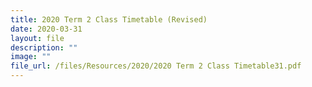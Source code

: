 ```yaml
---
title: 2020 Term 2 Class Timetable (Revised)
date: 2020-03-31
layout: file
description: ""
image: ""
file_url: /files/Resources/2020/2020 Term 2 Class Timetable31.pdf
---
```

